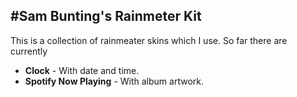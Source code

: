 #Sam Bunting's Rainmeter Kit
--

This is a collection of rainmeater skins which I use. So far there are currently

* **Clock** - With date and time.
* **Spotify Now Playing** - With album artwork.